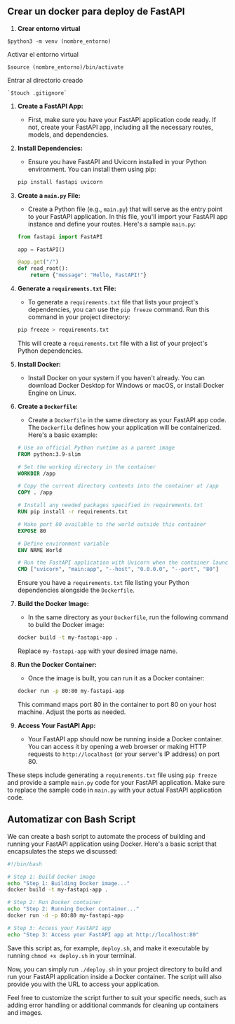 ## Crear un docker para deploy de FastAPI

1. **Crear entorno virtual**

 `$python3 -m venv (nombre_entorno)`

   Activar el entorno virtual

   `$source (nombre_entorno)/bin/activate`

   Entrar al directorio creado   
    
    `$touch .gitignore`

1. **Create a FastAPI App:**
   - First, make sure you have your FastAPI application code ready. If not, create your FastAPI app, including all the necessary routes, models, and dependencies.

2. **Install Dependencies:**
   - Ensure you have FastAPI and Uvicorn installed in your Python environment. You can install them using pip:

   ```bash
   pip install fastapi uvicorn
   ```

3. **Create a `main.py` File:**
   - Create a Python file (e.g., `main.py`) that will serve as the entry point to your FastAPI application. In this file, you'll import your FastAPI app instance and define your routes. Here's a sample `main.py`:

   ```python
   from fastapi import FastAPI

   app = FastAPI()

   @app.get("/")
   def read_root():
       return {"message": "Hello, FastAPI!"}
   ```

4. **Generate a `requirements.txt` File:**
   - To generate a `requirements.txt` file that lists your project's dependencies, you can use the `pip freeze` command. Run this command in your project directory:

   ```bash
   pip freeze > requirements.txt
   ```

   This will create a `requirements.txt` file with a list of your project's Python dependencies.

5. **Install Docker:**
   - Install Docker on your system if you haven't already. You can download Docker Desktop for Windows or macOS, or install Docker Engine on Linux.

6. **Create a `Dockerfile`:**
   - Create a `Dockerfile` in the same directory as your FastAPI app code. The `Dockerfile` defines how your application will be containerized. Here's a basic example:

   ```Dockerfile
   # Use an official Python runtime as a parent image
   FROM python:3.9-slim

   # Set the working directory in the container
   WORKDIR /app

   # Copy the current directory contents into the container at /app
   COPY . /app

   # Install any needed packages specified in requirements.txt
   RUN pip install -r requirements.txt

   # Make port 80 available to the world outside this container
   EXPOSE 80

   # Define environment variable
   ENV NAME World

   # Run the FastAPI application with Uvicorn when the container launches
   CMD ["uvicorn", "main:app", "--host", "0.0.0.0", "--port", "80"]
   ```

   Ensure you have a `requirements.txt` file listing your Python dependencies alongside the `Dockerfile`.

7. **Build the Docker Image:**
   - In the same directory as your `Dockerfile`, run the following command to build the Docker image:

   ```bash
   docker build -t my-fastapi-app .
   ```

   Replace `my-fastapi-app` with your desired image name.

8. **Run the Docker Container:**
   - Once the image is built, you can run it as a Docker container:

   ```bash
   docker run -p 80:80 my-fastapi-app
   ```

   This command maps port 80 in the container to port 80 on your host machine. Adjust the ports as needed.

9. **Access Your FastAPI App:**
   - Your FastAPI app should now be running inside a Docker container. You can access it by opening a web browser or making HTTP requests to `http://localhost` (or your server's IP address) on port 80.

These steps include generating a `requirements.txt` file using `pip freeze` and provide a sample `main.py` code for your FastAPI application. Make sure to replace the sample code in `main.py` with your actual FastAPI application code.


## Automatizar con Bash Script

We can create a bash script to automate the process of building and running your FastAPI application using Docker. Here's a basic script that encapsulates the steps we discussed:

```bash
#!/bin/bash

# Step 1: Build Docker image
echo "Step 1: Building Docker image..."
docker build -t my-fastapi-app .

# Step 2: Run Docker container
echo "Step 2: Running Docker container..."
docker run -d -p 80:80 my-fastapi-app

# Step 3: Access your FastAPI app
echo "Step 3: Access your FastAPI app at http://localhost:80"
```

Save this script as, for example, `deploy.sh`, and make it executable by running `chmod +x deploy.sh` in your terminal.

Now, you can simply run `./deploy.sh` in your project directory to build and run your FastAPI application inside a Docker container. The script will also provide you with the URL to access your application.

Feel free to customize the script further to suit your specific needs, such as adding error handling or additional commands for cleaning up containers and images.
